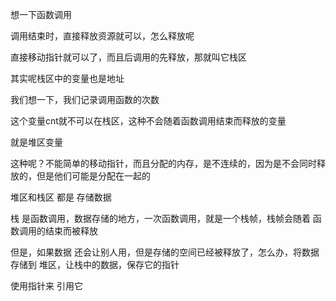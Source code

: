 想一下函数调用





调用结束时，直接释放资源就可以，怎么释放呢

直接移动指针就可以了，而且后调用的先释放，那就叫它栈区

其实呢栈区中的变量也是地址



我们想一下，我们记录调用函数的次数

这个变量cnt就不可以在栈区，这种不会随着函数调用结束而释放的变量

就是堆区变量



这种呢？不能简单的移动指针，而且分配的内存，是不连续的，因为是不会同时释放的，但是他们可能是分配在一起的



堆区和栈区 都是 存储数据



栈 是函数调用，数据存储的地方，一次函数调用，就是一个栈帧，栈帧会随着 函数调用的结束而被释放

但是，如果数据 还会让别人用，但是存储的空间已经被释放了，怎么办，将数据存储到 堆区，让栈中的数据，保存它的指针

使用指针来 引用它

